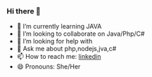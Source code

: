 ### Hi there 👋


- 🌱 I’m currently learning JAVA
- 👯 I’m looking to collaborate on Java/Php/C#
- 🤔 I’m looking for help with 
- 💬 Ask me about php,nodejs,jva,c#
- 📫 How to reach me: [linkedin](https://www.linkedin.com/in/soumia-kabrane-302a28216/)
- 😄 Pronouns: She/Her
